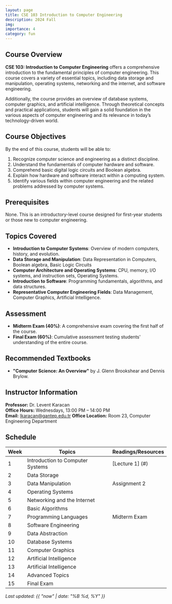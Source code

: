 ```yaml
---
layout: page
title: CSE 103 Introduction to Computer Engineering
description: 2024 Fall
img:
importance: 4
category: fun
---
```


## Course Overview

**CSE 103: Introduction to Computer Engineering** offers a comprehensive introduction to the fundamental principles of computer engineering. This course covers a variety of essential topics, including data storage and manipulation, operating systems, networking and the internet, and software engineering.

Additionally, the course provides an overview of database systems, computer graphics, and artificial intelligence. Through theoretical concepts and practical applications, students will gain a solid foundation in the various aspects of computer engineering and its relevance in today’s technology-driven world.

## Course Objectives

By the end of this course, students will be able to:

1. Recognize computer science and engineering as a distinct discipline.
2. Understand the fundamentals of computer hardware and software.
3. Comprehend basic digital logic circuits and Boolean algebra.
4. Explain how hardware and software interact within a computing system.
5. Identify various fields within computer engineering and the related problems addressed by computer systems.

## Prerequisites

None. This is an introductory-level course designed for first-year students or those new to computer engineering.

## Topics Covered

- **Introduction to Computer Systems**: Overview of modern computers, history, and evolution.
- **Data Storage and Manipulation**: Data Representation in Computers, Boolean algebra, Basic Logic Circuits
- **Computer Architecture and Operating Systems**: CPU, memory, I/O systems, and instruction sets, Operating Systems.
- **Introduction to Software**: Programming fundamentals, algorithms, and data structures.
- **Representative Computer Engineering Fields**: Data Management, Computer Graphics, Artificial Intelligence.

## Assessment

- **Midterm Exam (40%)**: A comprehensive exam covering the first half of the course.
- **Final Exam (60%)**: Cumulative assessment testing students' understanding of the entire course.

## Recommended Textbooks

- **"Computer Science: An Overview"** by J. Glenn Brookshear and Dennis Brylow.


## Instructor Information

**Professor:** Dr. Levent Karacan  
**Office Hours:** Wednesdays, 13:00 PM – 14:00 PM  
**Email:** lkaracan@gantep.edu.tr
**Office Location:** Room 23, Computer Engineering Department

## Schedule

| Week  | Topics                                 |Readings/Resources          |
|-------|----------------------------------------|----------------------------|
| 1     | Introduction to Computer Systems       | [Lecture 1] (#)              |
| 2     | Data Storage                   |                      |
| 3     | Data Manipulation  | Assignment 2               |
| 4     | Operating Systems                 |              |
| 5     | Networking and the Internet                  |               |
| 6     | Basic Algorithms                  |                     |
| 7     | Programming Languages          | Midterm Exam                 |
| 8     | Software Engineering         |                 |
| 9     | Data Abstraction          |                 |
| 10     | Database Systems         |                |
| 11     | Computer Graphics          |                 |
| 12     | Artificial Intelligence           |                 |
| 13     | Artificial Intelligence          |                  |
| 14     | Advanced Topics         |                 |
| 15     | Final Exam         |                 |




_Last updated: {{ "now" | date: "%B %d, %Y" }}_